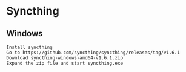 # Syncthing

## Windows

```
Install syncthing 
Go to https://github.com/syncthing/syncthing/releases/tag/v1.6.1
Download syncthing-windows-amd64-v1.6.1.zip
Expand the zip file and start syncthing.exe
```

